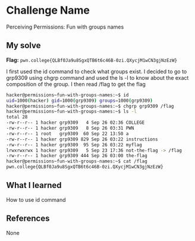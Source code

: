 # Challenge Name
Perceiving Permissions: Fun with groups names

## My solve
**Flag:** `pwn.college{QLBf0Ja9u8SgxQTB6t6c46B-0zi.QXycjM1wCN3gjNzEzW}`

I first used the id command to check what groups exist. I decided to go to grp9309 using chgrp command and used the ls -l to know about the exact composition of the group. I then read /flag to get the flag
```bash
hacker@permissions~fun-with-groups-names:~$ id
uid=1000(hacker) gid=1000(grp9309) groups=1000(grp9309)
hacker@permissions~fun-with-groups-names:~$ chgrp grp9309 /flag
hacker@permissions~fun-with-groups-names:~$ ls -l
total 28
-rw-r--r-- 1 hacker grp9309   4 Sep 26 02:36 COLLEGE
-rw-r--r-- 1 hacker grp9309   8 Sep 26 03:31 PWN
-rw-r--r-- 1 root   grp9309  60 Sep 22 13:50 a
-rw-r--r-- 1 hacker grp9309 829 Sep 26 03:22 instructions
-rw-r--r-- 1 hacker grp9309  95 Sep 26 03:22 myflag
lrwxrwxrwx 1 hacker grp9309   5 Sep 23 17:36 not-the-flag -> /flag
-rw-r--r-- 1 hacker grp9309 444 Sep 26 03:00 the-flag
hacker@permissions~fun-with-groups-names:~$ cat /flag
pwn.college{QLBf0Ja9u8SgxQTB6t6c46B-0zi.QXycjM1wCN3gjNzEzW}
```

## What I learned
How to use id command

## References 
None